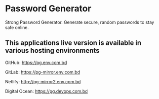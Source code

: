 # Password Generator

Strong Password Generator. Generate secure, random passwords to stay safe online.

## This applications live version is available in various hosting environments

GitHub: https://pg.env.com.bd

GitLab: https://pg-mirror.env.com.bd

Netlify: http://pg-mirror2.env.com.bd

Digital Ocean: https://pg.devops.com.bd
